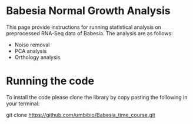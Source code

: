 # Babesia Normal Growth Analysis

This page provide instructions for running statistical analysis on preprocessed RNA-Seq  data of Babesia. The analysis are as follows:

* Noise removal
* PCA analysis
* Orthology analysis

# Running the code

To install the code please clone the library by copy pasting the following in your terminal:

git clone https://github.com/umbibio/Babesia_time_course.git
